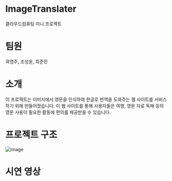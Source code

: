 # ImageTranslater
클라우드컴퓨팅 미니 프로젝트

# 팀원
곽영주, 조성윤, 최준민

# 소개
이 프로젝트는 이미지에서 영문을 인식하여 한글로 번역을 도와주는 웹 사이트를 서비스하기 위해 만들어졌습니다.
이 웹 사이트를 통해 사용자들은 여행, 영문 자료 독해 등의 영문 사용이 필요한 활동에 편의를 제공받을 수 있습니다.

# 프로젝트 구조
![image](https://user-images.githubusercontent.com/75197352/144335338-cf2d3648-b301-4872-a4b9-759d47dcc75c.png)



# 시연 영상

